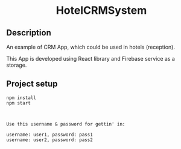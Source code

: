 ﻿<h1 align="center">HotelCRMSystem</h1>
<h2 align="center">

## Description

An example of CRM App, which could be used in hotels (reception). 

This App is developed using React library and Firebase service as a storage.

## Project setup

```
npm install
npm start



Use this username & password for gettin' in:

username: user1, password: pass1
username: user2, password: pass2


```
